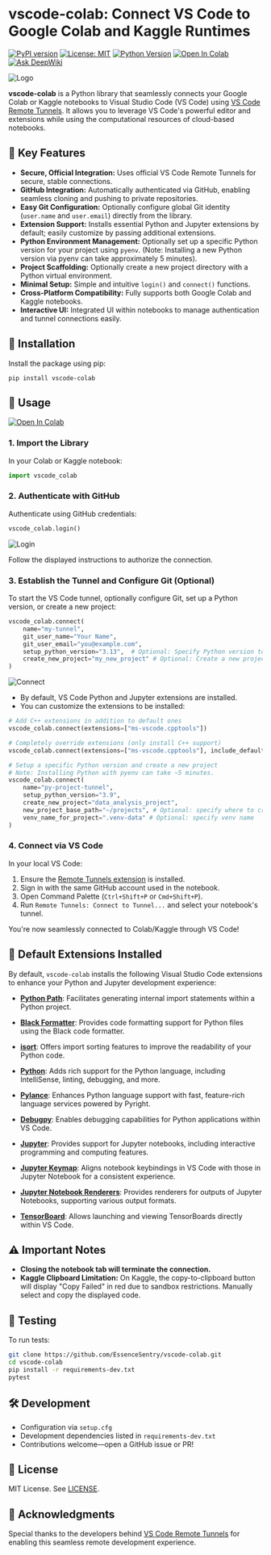 # vscode-colab: Connect VS Code to Google Colab and Kaggle Runtimes

[![PyPI version](https://img.shields.io/pypi/v/vscode-colab.svg)](https://pypi.org/project/vscode-colab/)
[![License: MIT](https://img.shields.io/badge/License-MIT-yellow.svg)](https://opensource.org/licenses/MIT)
[![Python Version](https://img.shields.io/pypi/pyversions/vscode-colab.svg)](https://pypi.org/project/vscode-colab/)
[![Open In Colab](https://colab.research.google.com/assets/colab-badge.svg)](https://colab.research.google.com/github/EssenceSentry/vscode-colab/blob/main/examples/simple_usage.ipynb)
[![Ask DeepWiki](https://deepwiki.com/badge.svg)](https://deepwiki.com/EssenceSentry/vscode-colab)

![Logo](images/vscode_colab.png)

**vscode-colab** is a Python library that seamlessly connects your Google Colab or Kaggle notebooks to Visual Studio Code (VS Code) using [VS Code Remote Tunnels](https://code.visualstudio.com/docs/remote/tunnels). It allows you to leverage VS Code's powerful editor and extensions while using the computational resources of cloud-based notebooks.

## 🚀 Key Features

- **Secure, Official Integration:** Uses official VS Code Remote Tunnels for secure, stable connections.
- **GitHub Integration:** Automatically authenticated via GitHub, enabling seamless cloning and pushing to private repositories.
- **Easy Git Configuration:** Optionally configure global Git identity (`user.name` and `user.email`) directly from the library.
- **Extension Support:** Installs essential Python and Jupyter extensions by default; easily customize by passing additional extensions.
- **Python Environment Management:** Optionally set up a specific Python version for your project using `pyenv`. (Note: Installing a new Python version via pyenv can take approximately 5 minutes).
- **Project Scaffolding:** Optionally create a new project directory with a Python virtual environment.
- **Minimal Setup:** Simple and intuitive `login()` and `connect()` functions.
- **Cross-Platform Compatibility:** Fully supports both Google Colab and Kaggle notebooks.
- **Interactive UI:** Integrated UI within notebooks to manage authentication and tunnel connections easily.

## 🧰 Installation

Install the package using pip:

```shell
pip install vscode-colab
```

## 📖 Usage

[![Open In Colab](https://colab.research.google.com/assets/colab-badge.svg)](https://colab.research.google.com/github/EssenceSentry/vscode-colab/blob/main/examples/simple_usage.ipynb)

### 1. Import the Library

In your Colab or Kaggle notebook:

```python
import vscode_colab
```

### 2. Authenticate with GitHub

Authenticate using GitHub credentials:

```python
vscode_colab.login()
```

![Login](images/login.png)

Follow the displayed instructions to authorize the connection.

### 3. Establish the Tunnel and Configure Git (Optional)

To start the VS Code tunnel, optionally configure Git, set up a Python version, or create a new project:

```python
vscode_colab.connect(
    name="my-tunnel",
    git_user_name="Your Name",
    git_user_email="you@example.com",
    setup_python_version="3.13",  # Optional: Specify Python version to install with pyenv
    create_new_project="my_new_project" # Optional: Create a new project directory
)
```

![Connect](images/connect.png)

- By default, VS Code Python and Jupyter extensions are installed.
- You can customize the extensions to be installed:

```python
# Add C++ extensions in addition to default ones
vscode_colab.connect(extensions=["ms-vscode.cpptools"])

# Completely override extensions (only install C++ support)
vscode_colab.connect(extensions=["ms-vscode.cpptools"], include_default_extensions=False)

# Setup a specific Python version and create a new project
# Note: Installing Python with pyenv can take ~5 minutes.
vscode_colab.connect(
    name="py-project-tunnel",
    setup_python_version="3.9",
    create_new_project="data_analysis_project",
    new_project_base_path="~/projects", # Optional: specify where to create the project
    venv_name_for_project=".venv-data" # Optional: specify venv name
)
```

### 4. Connect via VS Code

In your local VS Code:

1. Ensure the [Remote Tunnels extension](https://marketplace.visualstudio.com/items?itemName=ms-vscode.remote-server) is installed.
2. Sign in with the same GitHub account used in the notebook.
3. Open Command Palette (`Ctrl+Shift+P` or `Cmd+Shift+P`).
4. Run `Remote Tunnels: Connect to Tunnel...` and select your notebook's tunnel.

You're now seamlessly connected to Colab/Kaggle through VS Code!

## 🧩 Default Extensions Installed

By default, `vscode-colab` installs the following Visual Studio Code extensions to enhance your Python and Jupyter development experience:

- **[Python Path](https://marketplace.visualstudio.com/items?itemName=mgesbert.python-path)**: Facilitates generating internal import statements within a Python project.

- **[Black Formatter](https://marketplace.visualstudio.com/items?itemName=ms-python.black-formatter)**: Provides code formatting support for Python files using the Black code formatter.

- **[isort](https://marketplace.visualstudio.com/items?itemName=ms-python.isort)**: Offers import sorting features to improve the readability of your Python code.

- **[Python](https://marketplace.visualstudio.com/items?itemName=ms-python.python)**: Adds rich support for the Python language, including IntelliSense, linting, debugging, and more.

- **[Pylance](https://marketplace.visualstudio.com/items?itemName=ms-python.vscode-pylance)**: Enhances Python language support with fast, feature-rich language services powered by Pyright.

- **[Debugpy](https://marketplace.visualstudio.com/items?itemName=ms-python.debugpy)**: Enables debugging capabilities for Python applications within VS Code.

- **[Jupyter](https://marketplace.visualstudio.com/items?itemName=ms-toolsai.jupyter)**: Provides support for Jupyter notebooks, including interactive programming and computing features.

- **[Jupyter Keymap](https://marketplace.visualstudio.com/items?itemName=ms-toolsai.jupyter-keymap)**: Aligns notebook keybindings in VS Code with those in Jupyter Notebook for a consistent experience.

- **[Jupyter Notebook Renderers](https://marketplace.visualstudio.com/items?itemName=ms-toolsai.jupyter-renderers)**: Provides renderers for outputs of Jupyter Notebooks, supporting various output formats.

- **[TensorBoard](https://marketplace.visualstudio.com/items?itemName=ms-toolsai.tensorboard)**: Allows launching and viewing TensorBoards directly within VS Code.

## ⚠️ Important Notes

- **Closing the notebook tab will terminate the connection.**
- **Kaggle Clipboard Limitation:** On Kaggle, the copy-to-clipboard button will display "Copy Failed" in red due to sandbox restrictions. Manually select and copy the displayed code.

## 🧪 Testing

To run tests:

```bash
git clone https://github.com/EssenceSentry/vscode-colab.git
cd vscode-colab
pip install -r requirements-dev.txt
pytest
```

## 🛠️ Development

- Configuration via `setup.cfg`
- Development dependencies listed in `requirements-dev.txt`
- Contributions welcome—open a GitHub issue or PR!

## 📄 License

MIT License. See [LICENSE](https://github.com/EssenceSentry/vscode-colab/blob/main/LICENSE).

## 🙏 Acknowledgments

Special thanks to the developers behind [VS Code Remote Tunnels](https://code.visualstudio.com/docs/remote/tunnels) for enabling this seamless remote development experience.
